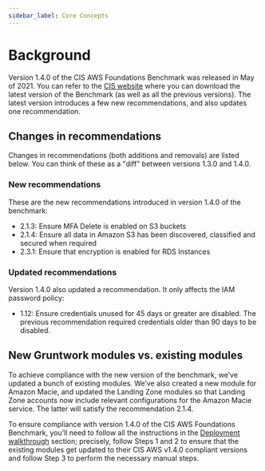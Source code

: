 ```yaml
---
sidebar_label: Core Concepts
---
```


# Background

Version 1.4.0 of the CIS AWS Foundations Benchmark was released in May of 2021. You can refer to the [CIS website](https://www.cisecurity.org/benchmark/amazon_web_services/) where you can download the latest version of the Benchmark (as well as all the previous versions). The latest version introduces a few new recommendations, and also updates one recommendation.

## Changes in recommendations

Changes in recommendations (both additions and removals) are listed below. You can think of these as a "diff"
between versions 1.3.0 and 1.4.0.

### New recommendations

These are the new recommendations introduced in version 1.4.0 of the benchmark:

- 2.1.3: Ensure MFA Delete is enabled on S3 buckets
- 2.1.4: Ensure all data in Amazon S3 has been discovered, classified and secured when required
- 2.3.1: Ensure that encryption is enabled for RDS Instances

### Updated recommendations

Version 1.4.0 also updated a recommendation. It only affects the IAM password policy:

- 1.12: Ensure credentials unused for 45 days or greater are disabled. The previous recommendation required credentials older than 90 days to be disabled.

## New Gruntwork modules vs. existing modules

To achieve compliance with the new version of the benchmark, we’ve updated a bunch of existing modules. We’ve also
created a new module for Amazon Macie, and updated the Landing Zone modules so that Landing Zone accounts now
include relevant configurations for the Amazon Macie service. The latter will satisfy the recommendation 2.1.4.

To ensure compliance with version 1.4.0 of the CIS AWS Foundations Benchmark, you’ll need to follow all the
instructions in the [Deployment walkthrough](deployment-walkthrough/step-1-update-references-to-the-gruntwork-infrastructure-as-code-library.md) section; precisely, follow Steps 1 and 2 to ensure that
the existing modules get updated to their CIS AWS v1.4.0 compliant versions and follow Step 3 to perform the
necessary manual steps.


<!-- ##DOCS-SOURCER-START
{"sourcePlugin":"local-copier","hash":"d2e11fe53ce1dd113f0a0d8ecc1e8f11"}
##DOCS-SOURCER-END -->
